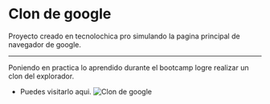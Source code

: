 # Clon de google 

Proyecto creado en tecnolochica pro simulando la pagina principal de navegador de google.

******

Poniendo en practica lo aprendido durante el bootcamp logre realizar un clon del explorador.

* Puedes visitarlo aqui.
![Clon de google]()
